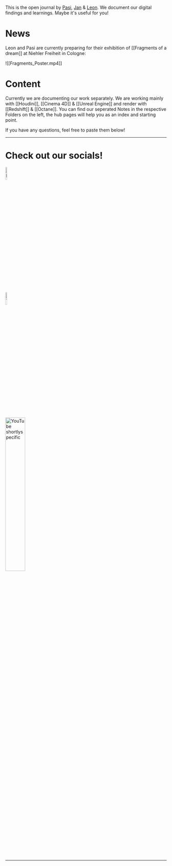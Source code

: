 This is the open journal by [Pasi](https://santaella.de/), [Jan](https://janeisenbach.de/portfolio) & [Leon](https://leonmonschauer.de/). We document our digital findings and learnings. Maybe it's useful for you!

# News

Leon and Pasi are currently preparing for their exhibition of [[Fragments of a dream]] at Niehler Freiheit in Cologne:

![[Fragments_Poster.mp4]]


# Content
Currently we are documenting our work separately. We are working mainly with [[Houdini]], [[Cinema 4D]] & [[Unreal Engine]] and render with [[Redshift]] & [[Octane]]. You can find our seperated Notes in the respective Folders on the left, the hub pages will help you as an index and starting point. 

If you have any questions, feel free to paste them below!

---

# Check out our socials!

<a href="https://www.instagram.com/shortlyspecific/" target="_blank"><img src="https://upload.wikimedia.org/wikipedia/commons/9/95/Instagram_logo_2022.svg" alt="Instagram shortlyspecific" width="10%" height="10%"></a><br>
<a href="https://www.tiktok.com/@shortlyspecific" target="_blank"><img src="https://freelogopng.com/images/all_img/1655890216tiktok-logo-png-white.png" alt="TikTok shortlyspecific" width="10%" height="10%"></a><br>
<a href="https://www.youtube.com/channel/UCxOZyiQyJWiCSUR9A_0qbbw" target="_blank"><img src="https://upload.wikimedia.org/wikipedia/commons/1/1f/YouTube_light_logo_%282017%29.svg" alt="YouTube shortlyspecific" width="35%" height="35%"></a><br>


---

<script src="https://giscus.app/client.js"
        data-repo="git-submariner/oddlyspecific"
        data-repo-id="R_kgDOHY5lmg"
        data-category="General"
        data-category-id="DIC_kwDOHY5lms4CPUCw"
        data-mapping="url"
        data-reactions-enabled="1"
        data-emit-metadata="0"
        data-input-position="bottom"
        data-theme="dark"
        data-lang="en"
        crossorigin="anonymous"
        async>
</script>
